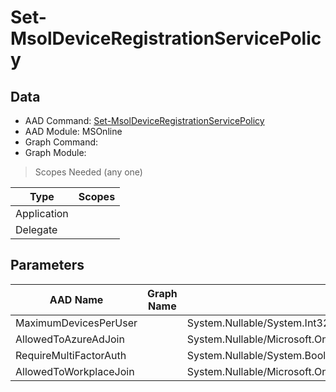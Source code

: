 # Set-MsolDeviceRegistrationServicePolicy

> 

## Data

+ AAD Command: [Set-MsolDeviceRegistrationServicePolicy](https://docs.microsoft.com/en-us/powershell/module/MSOnline/Set-MsolDeviceRegistrationServicePolicy)
+ AAD Module: MSOnline
+ Graph Command: [](https://docs.microsoft.com/en-us/powershell/module//)
+ Graph Module: 

> Scopes Needed (any one)

|Type|Scopes|
|---|---|
|Application||
|Delegate||

## Parameters

|AAD Name|Graph Name|AAD Type|Graph Type|Infos|
|---|---|---|---|---|
|MaximumDevicesPerUser||System.Nullable/System.Int32|||
|AllowedToAzureAdJoin||System.Nullable/Microsoft.Online.Administration.Automation.DeviceRegistrationServicePolicy+Scope|||
|RequireMultiFactorAuth||System.Nullable/System.Boolean|||
|AllowedToWorkplaceJoin||System.Nullable/Microsoft.Online.Administration.Automation.DeviceRegistrationServicePolicy+Scope|||

